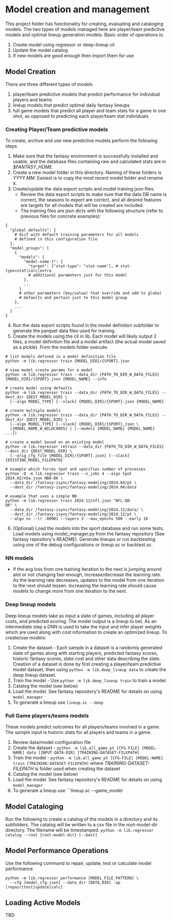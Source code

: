 # Model creation and management
This project folder has functionality for creating, evaluating and cataloging models. The
two types of models managed here are player/team predictive models and optimal lineup
generation models. Basic order of operations is:
1. Create model using regressor or deep-lineup cli
1. Update the model catalog
1. If new models are good enough then import them for use

## Model Creation
There are three different types of models
1. player/team predictive models that predict performance for individual players and teams
1. lineup models that predict optimal daily fantasy lineups
1. full game models that predict all player and team stats for a game in one shot, as opposed to predicting each player/team stat individuals

### Creating Player/Team predictive models
To create, archive and use new predictive models perform the following steps

1. Make sure that the fantasy environment is successfully installed and usable, and the 
database files containing raw and calculated stats are in _$FANTASY_HOME_.
2. Create a new model folder in this directory. Naming of these folders is _YYYY.MM_. Easiest is to copy the most recent model folder and rename it.
3. Create/update the data export scripts and model training json files. 
    - Review the data export scripts to make sure that the data DB name is correct, the seasons to export are correct, and all desired features are targets for all models that will be created are included.
    - The training files are json dicts with the following structure (refer to previous files for concrete examples):
```
{
  "global_defaults": {
    # dict with default training parameters for all models
    # defined in this configuration file
  },
  "model_groups": [
    {
      "models": {
        "model-name-1": {
          "target": ["stat-type": "stat-name"], # stat-type=stat|calc|extra
          # additional parameters just for this model
        },
        ...
      }
      # other parameters (key/value) that override and add to global 
      # defaults and pertain just to this model group
    },
    ...
  ]
}
```
4. Run the data export scripts found in the model definition subfolder to generate the parquet data files used for training.
5. Create the models using the cli in lib. Each model will likely output 2 files, a model definition file and a model artifact (the actual model saved as a pickle). From the models folder execute:
```
# list models defined in a model definition file
python -m lib.regressor train {MODEL_DIR}/{SPORT}.json

# view model create params for a model
python -m lib.regressor train --data_dir {PATH_TO_DIR_W_DATA_FILES} {MODEL_DIR}/{SPORT}.json {MODEL_NAME} --info

# create model using defaults
python -m lib.regressor train --data_dir {PATH_TO_DIR_W_DATA_FILES} --dest_dir {DEST_MODEL_DIR} \
  [--algo MODEL_TYPE] [--slack] {MODEL_DIR}/{SPORT}.json {MODEL_NAME}

# create multiple models
python -m lib.regressor train --data_dir {PATH_TO_DIR_W_DATA_FILES} --dest_dir {DEST_MODEL_DIR} \
  [--algo MODEL_TYPE] [--slack] {MODEL_DIR}/{SPORT}.json \
  ({MODEL_NAME_W_WILDCARDS} | [--models {MODEL_NAME} {MODEL_NAME} ...])

# create a model based on an existing model 
python -m lib.regressor retrain --data_dir {PATH_TO_DIR_W_DATA_FILES} --dest_dir {DEST_MODEL_DIR} \
  [--orig_cfg_file {MODEL_DIR}/{SPORT}.json] [--slack] {EXISTING_MODEL_FILEPATH}

# example which forces tpot and specifies number of processes
python -O -m lib.regressor train --n_jobs 4 --algo tpot 2024.02/nba.json NBA-DK \
  --data_dir /fantasy-isync/fantasy-modeling/2024.04/pt \
  --dest_dir /fantasy-isync/fantasy-modeling/2024.04/data

# example that uses a simple NN
python -m lib.regressor train 2024.12/nfl.json "NFL-QB-
DK" \
  --data_dir /fantasy-isync/fantasy-modeling/2024.12/data/ \
  --dest_dir /fantasy-isync/fantasy-modeling/2024.12/pt \
  --algo nn --lr .00001 --layers 3 --max_epochs 500 --early 10
```
6. (Optional) Load the models into the sport database and run some tests. Load models using 
model_manager.py from the fantasy repository (See fantasy repository's README). 
Generate lineups or run backtesting using one of the debug configurations or lineup.sc or backtest.sc.

### NN models
- If the avg loss from one training iteration to the next is jumping around alot or not changing fast enough, increase/decrease the learning rate. As the learning rate decreases, updates to the model from one iteration to the next should lessen. Increasing the learning rate should cause models to change more from one iteration to the next.

### Deep lineup models
Deep lineup models take as input a slate of games, including all player costs, and predicted scoring. The model output is a lineup to bet. As an intermediate step a DNN is used to take the input and infer player weights which are used along with cost information to create an optimized lineup. To create/use models:

1. Create the dataset - Each sample in a dataset is a randomly generated slate of games along with starting players, predicted fantasy scores, historic fantasy scores, slate cost and other data describing the slate. Creation of a dataset is done by first creating a player/team predictive model dataset, then using ```python -m lib.deep_lineup data``` to create the deep lineup dataset. 
1. Train the model - Use ```python -m lib.deep_lineup train``` to train a model.
1. Catalog the model (see below)
1. Load the model. See fantasy repository's README for details on using ```model_manager```
1. To generate a lineup use ```lineup.sc --deep```

### Full Game players/teams models
These models predict outcomes for all players/teams involved in a game. The sample input is historic stats for all players and teams in a game.

1. Review data/model configuration file
1. Create the dataset - ```python -m lib.all_game_pt [CFG-FILE] [MODEL-NAME] data [INPUT-DATA-DIR] [TRAINING-DATASET-FILEPATH]```
1. Train the model - ```python -m lib.all_game_pt [CFG-FILE] [MODEL-NAME] train [TRAINING-DATASET-FILEPATH]``` where _TRAINING-DATASET-FILEPATH_ is folder used when creating the dataset
1. Catalog the model (see below)
1. Load the model. See fantasy repository's README for details on using ```model_manager```
1. To generate a lineup use ```lineup.sc --game_model

## Model Cataloging
Run the following to create a catalog of the models in a directory and its subfolders. The catalog will be written to a csv file in the root-model-dir directory. The filename will be timestamped.
```python -m lib.regressor catalog --root {root-model-dir} [--best]```

## Model Performance Operations
Use the following command to repair, update, test or calculate model performance
```
python -m lib.regressor performance [MODEL_FILE_PATTERN] \
  --cfg [model_cfg.json] --data_dir [DATA_DIR] -op [repair|test|update|calc]
```


## Loading Active Models
TBD